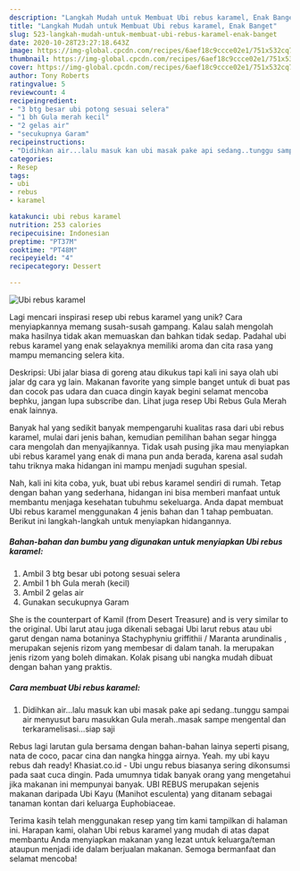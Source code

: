 ```yaml
---
description: "Langkah Mudah untuk Membuat Ubi rebus karamel, Enak Banget"
title: "Langkah Mudah untuk Membuat Ubi rebus karamel, Enak Banget"
slug: 523-langkah-mudah-untuk-membuat-ubi-rebus-karamel-enak-banget
date: 2020-10-28T23:27:18.643Z
image: https://img-global.cpcdn.com/recipes/6aef18c9ccce02e1/751x532cq70/ubi-rebus-karamel-foto-resep-utama.jpg
thumbnail: https://img-global.cpcdn.com/recipes/6aef18c9ccce02e1/751x532cq70/ubi-rebus-karamel-foto-resep-utama.jpg
cover: https://img-global.cpcdn.com/recipes/6aef18c9ccce02e1/751x532cq70/ubi-rebus-karamel-foto-resep-utama.jpg
author: Tony Roberts
ratingvalue: 5
reviewcount: 4
recipeingredient:
- "3 btg besar ubi potong sesuai selera"
- "1 bh Gula merah kecil"
- "2 gelas air"
- "secukupnya Garam"
recipeinstructions:
- "Didihkan air...lalu masuk kan ubi masak pake api sedang..tunggu sampai air menyusut baru masukkan Gula merah..masak sampe mengental dan terkaramelisasi...siap saji"
categories:
- Resep
tags:
- ubi
- rebus
- karamel

katakunci: ubi rebus karamel 
nutrition: 253 calories
recipecuisine: Indonesian
preptime: "PT37M"
cooktime: "PT48M"
recipeyield: "4"
recipecategory: Dessert

---
```



![Ubi rebus karamel](https://img-global.cpcdn.com/recipes/6aef18c9ccce02e1/751x532cq70/ubi-rebus-karamel-foto-resep-utama.jpg)

Lagi mencari inspirasi resep ubi rebus karamel yang unik? Cara menyiapkannya memang susah-susah gampang. Kalau salah mengolah maka hasilnya tidak akan memuaskan dan bahkan tidak sedap. Padahal ubi rebus karamel yang enak selayaknya memiliki aroma dan cita rasa yang mampu memancing selera kita.

Deskripsi: Ubi jalar biasa di goreng atau dikukus tapi kali ini saya olah ubi jalar dg cara yg lain. Makanan favorite yang simple banget untuk di buat pas dan cocok pas udara dan cuaca dingin kayak begini selamat mencoba bephku, jangan lupa subscribe dan. Lihat juga resep Ubi Rebus Gula Merah enak lainnya.

Banyak hal yang sedikit banyak mempengaruhi kualitas rasa dari ubi rebus karamel, mulai dari jenis bahan, kemudian pemilihan bahan segar hingga cara mengolah dan menyajikannya. Tidak usah pusing jika mau menyiapkan ubi rebus karamel yang enak di mana pun anda berada, karena asal sudah tahu triknya maka hidangan ini mampu menjadi suguhan spesial.


Nah, kali ini kita coba, yuk, buat ubi rebus karamel sendiri di rumah. Tetap dengan bahan yang sederhana, hidangan ini bisa memberi manfaat untuk membantu menjaga kesehatan tubuhmu sekeluarga. Anda dapat membuat Ubi rebus karamel menggunakan 4 jenis bahan dan 1 tahap pembuatan. Berikut ini langkah-langkah untuk menyiapkan hidangannya.

<!--inarticleads1-->

##### Bahan-bahan dan bumbu yang digunakan untuk menyiapkan Ubi rebus karamel:

1. Ambil 3 btg besar ubi potong sesuai selera
1. Ambil 1 bh Gula merah (kecil)
1. Ambil 2 gelas air
1. Gunakan secukupnya Garam


She is the counterpart of Kamil (from Desert Treasure) and is very similar to the original. Ubi larut atau juga dikenali sebagai Ubi larut rebus atau ubi garut dengan nama botaninya Stachyphyniu griffithii / Maranta arundinalis , merupakan sejenis rizom yang membesar di dalam tanah. Ia merupakan jenis rizom yang boleh dimakan. Kolak pisang ubi nangka mudah dibuat dengan bahan yang praktis. 

<!--inarticleads2-->

##### Cara membuat Ubi rebus karamel:

1. Didihkan air...lalu masuk kan ubi masak pake api sedang..tunggu sampai air menyusut baru masukkan Gula merah..masak sampe mengental dan terkaramelisasi...siap saji


Rebus lagi larutan gula bersama dengan bahan-bahan lainya seperti pisang, nata de coco, pacar cina dan nangka hingga airnya. Yeah. my ubi kayu rebus dah ready! Khasiat.co.id - Ubi ungu rebus biasanya sering dikonsumsi pada saat cuca dingin. Pada umumnya tidak banyak orang yang mengetahui jika makanan ini mempunyai banyak. UBI REBUS merupakan sejenis makanan daripada Ubi Kayu (Manihot esculenta) yang ditanam sebagai tanaman kontan dari keluarga Euphobiaceae. 

Terima kasih telah menggunakan resep yang tim kami tampilkan di halaman ini. Harapan kami, olahan Ubi rebus karamel yang mudah di atas dapat membantu Anda menyiapkan makanan yang lezat untuk keluarga/teman ataupun menjadi ide dalam berjualan makanan. Semoga bermanfaat dan selamat mencoba!
